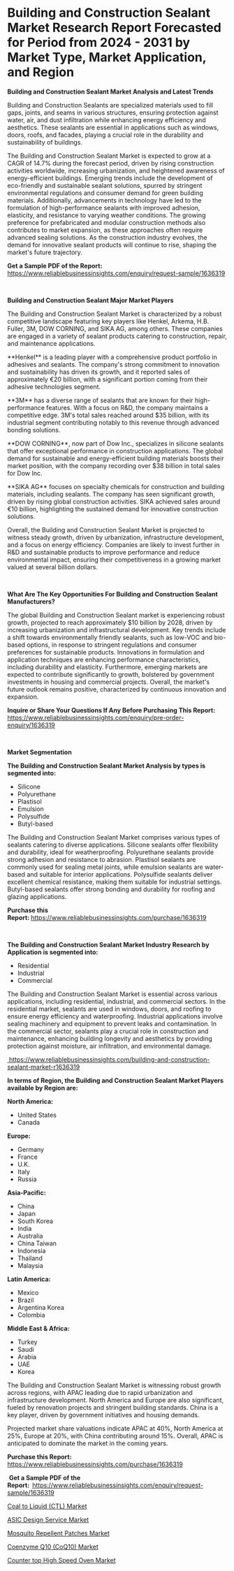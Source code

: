 <p><h1>Building and Construction Sealant Market Research Report Forecasted for Period from 2024 -  2031 by Market Type, Market Application, and Region</h1></p><p><strong>Building and Construction Sealant Market Analysis and Latest Trends</strong></p>
<p><p>Building and Construction Sealants are specialized materials used to fill gaps, joints, and seams in various structures, ensuring protection against water, air, and dust infiltration while enhancing energy efficiency and aesthetics. These sealants are essential in applications such as windows, doors, roofs, and facades, playing a crucial role in the durability and sustainability of buildings.</p><p>The Building and Construction Sealant Market is expected to grow at a CAGR of 14.7% during the forecast period, driven by rising construction activities worldwide, increasing urbanization, and heightened awareness of energy-efficient buildings. Emerging trends include the development of eco-friendly and sustainable sealant solutions, spurred by stringent environmental regulations and consumer demand for green building materials. Additionally, advancements in technology have led to the formulation of high-performance sealants with improved adhesion, elasticity, and resistance to varying weather conditions. The growing preference for prefabricated and modular construction methods also contributes to market expansion, as these approaches often require advanced sealing solutions. As the construction industry evolves, the demand for innovative sealant products will continue to rise, shaping the market's future trajectory.</p></p>
<p><strong>Get a Sample PDF of the Report:&nbsp;</strong> <a href="https://www.reliablebusinessinsights.com/enquiry/request-sample/1636319">https://www.reliablebusinessinsights.com/enquiry/request-sample/1636319</a></p>
<p>&nbsp;</p>
<p><strong>Building and Construction Sealant Major Market Players</strong></p>
<p><p>The Building and Construction Sealant Market is characterized by a robust competitive landscape featuring key players like Henkel, Arkema, H.B. Fuller, 3M, DOW CORNING, and SIKA AG, among others. These companies are engaged in a variety of sealant products catering to construction, repair, and maintenance applications.</p><p>**Henkel** is a leading player with a comprehensive product portfolio in adhesives and sealants. The company's strong commitment to innovation and sustainability has driven its growth, and it reported sales of approximately €20 billion, with a significant portion coming from their adhesive technologies segment.</p><p>**3M** has a diverse range of sealants that are known for their high-performance features. With a focus on R&D, the company maintains a competitive edge. 3M's total sales reached around $35 billion, with its industrial segment contributing notably to this revenue through advanced bonding solutions.</p><p>**DOW CORNING**, now part of Dow Inc., specializes in silicone sealants that offer exceptional performance in construction applications. The global demand for sustainable and energy-efficient building materials boosts their market position, with the company recording over $38 billion in total sales for Dow Inc.</p><p>**SIKA AG** focuses on specialty chemicals for construction and building materials, including sealants. The company has seen significant growth, driven by rising global construction activities. SIKA achieved sales around €10 billion, highlighting the sustained demand for innovative construction solutions.</p><p>Overall, the Building and Construction Sealant Market is projected to witness steady growth, driven by urbanization, infrastructure development, and a focus on energy efficiency. Companies are likely to invest further in R&D and sustainable products to improve performance and reduce environmental impact, ensuring their competitiveness in a growing market valued at several billion dollars.</p></p>
<p>&nbsp;</p>
<p><strong>What Are The Key Opportunities For Building and Construction Sealant Manufacturers?</strong></p>
<p><p>The global Building and Construction Sealant market is experiencing robust growth, projected to reach approximately $10 billion by 2028, driven by increasing urbanization and infrastructural development. Key trends include a shift towards environmentally friendly sealants, such as low-VOC and bio-based options, in response to stringent regulations and consumer preferences for sustainable products. Innovations in formulation and application techniques are enhancing performance characteristics, including durability and elasticity. Furthermore, emerging markets are expected to contribute significantly to growth, bolstered by government investments in housing and commercial projects. Overall, the market's future outlook remains positive, characterized by continuous innovation and expansion.</p></p>
<p><strong>Inquire or Share Your Questions If Any Before Purchasing This Report:</strong> <a href="https://www.reliablebusinessinsights.com/enquiry/pre-order-enquiry/1636319">https://www.reliablebusinessinsights.com/enquiry/pre-order-enquiry/1636319</a></p>
<p>&nbsp;</p>
<p><strong>Market Segmentation</strong></p>
<p><strong>The Building and Construction Sealant Market Analysis by types is segmented into:</strong></p>
<p><ul><li>Silicone</li><li>Polyurethane</li><li>Plastisol</li><li>Emulsion</li><li>Polysulfide</li><li>Butyl-based</li></ul></p>
<p><p>The Building and Construction Sealant Market comprises various types of sealants catering to diverse applications. Silicone sealants offer flexibility and durability, ideal for weatherproofing. Polyurethane sealants provide strong adhesion and resistance to abrasion. Plastisol sealants are commonly used for sealing metal joints, while emulsion sealants are water-based and suitable for interior applications. Polysulfide sealants deliver excellent chemical resistance, making them suitable for industrial settings. Butyl-based sealants offer strong bonding and durability for roofing and glazing applications.</p></p>
<p><strong>Purchase this Report:&nbsp;</strong><a href="https://www.reliablebusinessinsights.com/purchase/1636319">https://www.reliablebusinessinsights.com/purchase/1636319</a></p>
<p>&nbsp;</p>
<p><strong>The Building and Construction Sealant Market Industry Research by Application is segmented into:</strong></p>
<p><ul><li>Residential</li><li>Industrial</li><li>Commercial</li></ul></p>
<p><p>The Building and Construction Sealant Market is essential across various applications, including residential, industrial, and commercial sectors. In the residential market, sealants are used in windows, doors, and roofing to ensure energy efficiency and waterproofing. Industrial applications involve sealing machinery and equipment to prevent leaks and contamination. In the commercial sector, sealants play a crucial role in construction and maintenance, enhancing building longevity and aesthetics by providing protection against moisture, air infiltration, and environmental damage.</p></p>
<p><a href="https://www.reliablebusinessinsights.com/building-and-construction-sealant-market-r1636319">&nbsp;https://www.reliablebusinessinsights.com/building-and-construction-sealant-market-r1636319</a></p>
<p><strong>In terms of Region, the Building and Construction Sealant Market Players available by Region are:</strong></p>
<p>
    <p> <strong> North America: </strong>
        <ul>
            <li>United States</li>
            <li>Canada</li>
        </ul>
        </p> 
    <p> <strong> Europe: </strong>
        <ul>
            <li>Germany</li>
            <li>France</li>
            <li>U.K.</li>
            <li>Italy</li>
            <li>Russia</li>
        </ul>
        </p> 
    <p> <strong> Asia-Pacific: </strong>
        <ul>
            <li>China</li>
            <li>Japan</li>
            <li>South Korea</li>
            <li>India</li>
            <li>Australia</li>
            <li>China Taiwan</li>
            <li>Indonesia</li>
            <li>Thailand</li>
            <li>Malaysia</li>
        </ul>
        </p> 
    <p> <strong> Latin America: </strong>
        <ul>
            <li>Mexico</li>
            <li>Brazil</li>
            <li>Argentina Korea</li>
            <li>Colombia</li>
        </ul>
        </p> 
    <p> <strong> Middle East & Africa: </strong>
        <ul>
            <li>Turkey</li>
            <li>Saudi</li>
            <li>Arabia</li>
            <li>UAE</li>
            <li>Korea</li>
        </ul>
    </p>
    </p>
<p><p>The Building and Construction Sealant Market is witnessing robust growth across regions, with APAC leading due to rapid urbanization and infrastructure development. North America and Europe are also significant, fueled by renovation projects and stringent building standards. China is a key player, driven by government initiatives and housing demands. </p><p>Projected market share valuations indicate APAC at 40%, North America at 25%, Europe at 20%, with China contributing around 15%. Overall, APAC is anticipated to dominate the market in the coming years.</p></p>
<p><strong>Purchase this Report: </strong><a href="https://www.reliablebusinessinsights.com/purchase/1636319">https://www.reliablebusinessinsights.com/purchase/1636319</a></p>
<p>&nbsp;<strong>Get a Sample PDF of the Report:&nbsp;&nbsp;</strong><a href="https://www.reliablebusinessinsights.com/enquiry/request-sample/1636319">https://www.reliablebusinessinsights.com/enquiry/request-sample/1636319</a></p>
<p><strong></strong></p>
<p><p><a href="https://medium.com/@viki.alhafis12_69746/coal-to-liquid-ctl-market-growth-market-segmentation-and-regional-analysis-global-forecast-4c69b5b6d931?postPublishedType=repub">Coal to Liquid (CTL) Market</a></p><p><a href="https://www.linkedin.com/pulse/how-asic-design-service-market-evolved-key-trends-regional-dynamics-phf9e">ASIC Design Service Market</a></p><p><a href="https://issuu.com/reportprime-2/docs/mosquito-repellent-patches-market-s_aacfc223969489">Mosquito Repellent Patches Market</a></p><p><a href="https://medium.com/@viki.alhafis12_69746/coenzyme-q10-coq10-market-revolution-2024-2031-market-trends-shaping-the-next-decade-3169908ec5b2">Coenzyme Q10 (CoQ10) Market</a></p><p><a href="https://github.com/RoseBoyd475/Market-Research-Report-List-1/blob/main/counter-top-high-speed-oven-market.md">Counter top High Speed Oven Market</a></p></p>